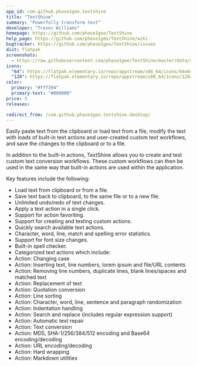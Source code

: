 ```yaml
---
app_id: com.github.phase1geo.textshine
title: "TextShine"
summary: "Powerfully transform text"
developer: "Trevor Williams"
homepage: https://github.com/phase1geo/TextShine
help_page: https://github.com/phase1geo/TextShine/wiki
bugtracker: https://github.com/phase1geo/TextShine/issues
dist: flatpak
screenshots:
  - https://raw.githubusercontent.com/phase1geo/TextShine/master/data/screenshots/screenshot-actions.png
icons:
  "64": https://flatpak.elementary.io/repo/appstream/x86_64/icons/64x64/com.github.phase1geo.textshine.png
  "128": https://flatpak.elementary.io/repo/appstream/x86_64/icons/128x128/com.github.phase1geo.textshine.png
color:
  primary: "#fff394"
  primary-text: "#000000"
price: 5
releases:

redirect_from: /com.github.phase1geo.textshine.desktop/
---
```


<p>Easily paste text from the clipboard or load text from a file, modify the text with loads of built-in text actions and user-created custom text workflows, and save the changes to the clipboard or to a file.</p>
<p>In addition to the built-in actions, TextShine allows you to create and test custom text conversion workflows. These custom workflows can then be used in the same way that built-in actions are used within the application.</p>
<p>Key features include the following:</p>
<ul>
<li>Load text from clipboard or from a file.</li>
<li>Save text back to clipboard, to the same file or to a new file.</li>
<li>Unlimited undo/redo of text changes.</li>
<li>Apply a text action in a single click.</li>
<li>Support for action favoriting.</li>
<li>Support for creating and testing custom actions.</li>
<li>Quickly search available text actions.</li>
<li>Character, word, line, match and spelling error statistics.</li>
<li>Support for font size changes.</li>
<li>Built-in spell checker.</li>
<li>Categorized text actions which include:</li>
<li>Action: Changing case</li>
<li>Action: Inserting text, line numbers, lorem ipsum and file/URL contents</li>
<li>Action: Removing line numbers, duplicate lines, blank lines/spaces and matched text</li>
<li>Action: Replacement of text</li>
<li>Action: Quotation conversion</li>
<li>Action: Line sorting</li>
<li>Action: Character, word, line, sentence and paragraph randomization</li>
<li>Action: Indentation handling</li>
<li>Action: Search and replace (includes regular expression support)</li>
<li>Action: Automatic text repair</li>
<li>Action: Text conversion</li>
<li>Action: MD5, SHA-1/256/384/512 encoding and Base64 encoding/decoding</li>
<li>Action: URL encoding/decoding</li>
<li>Action: Hard wrapping</li>
<li>Action: Markdown utilities</li>
</ul>